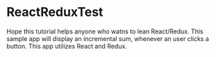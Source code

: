 # ReactReduxTest
Hope this tutorial helps anyone who watns to lean React/Redux.
This sample app will display an incremental sum, whenever an user clicks a button.
This app utilizes React and Redux.

